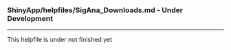 ### ShinyApp/helpfiles/SigAna_Downloads.md - Under Development

***

This helpfile is under not finished yet

